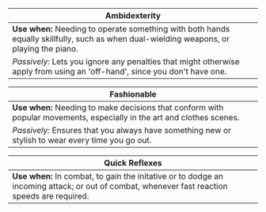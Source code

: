 | Ambidexterity                                                                                                                            |
| ---------------------------------------------------------------------------------------------------------------------------------------- |
| **Use when:** Needing to operate something with both hands equally skillfully, such as when dual-wielding weapons, or playing the piano. |
| _Passively:_ Lets you ignore any penalties that might otherwise apply from using an 'off-hand', since you don't have one.                |

| Fashionable                                                                                                               |
| ---------------------------------------------------------------------------------------------------------------------- |
| **Use when:** Needing to make decisions that conform with popular movements, especially in the art and clothes scenes. |
| _Passively:_ Ensures that you always have something new or stylish to wear every time you go out.                      |


| Quick Reflexes                                                                                                                               |
| -------------------------------------------------------------------------------------------------------------------------------------------- |
| **Use when:** In combat, to gain the initative or to dodge an incoming attack; or out of combat, whenever fast reaction speeds are required. |

